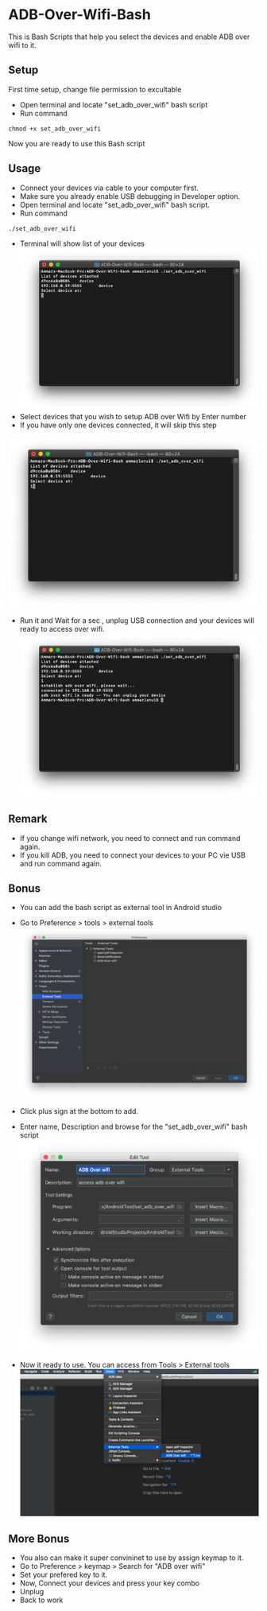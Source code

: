 # ADB-Over-Wifi-Bash
This is Bash Scripts that help you select the devices and enable ADB over wifi to it.

## Setup

First time setup, change file permission to excultable 

- Open terminal and locate "set_adb_over_wifi" bash script 
- Run command 
```
chmod +x set_adb_over_wifi 
```

Now you are ready to use this Bash script

## Usage
- Connect your devices via cable to your computer first.
- Make sure you already enable USB debugging in Developer option.
- Open terminal and locate "set_adb_over_wifi" bash script.
- Run command 
```
./set_adb_over_wifi 
```
- Terminal will show list of your devices
![alt text](https://raw.githubusercontent.com/ammarptn/ADB-Over-Wifi-Bash/master/src1.png)
- Select devices that you wish to setup ADB over Wifi by Enter number 
 - If you have only one devices connected, it will skip this step

![alt text](https://raw.githubusercontent.com/ammarptn/ADB-Over-Wifi-Bash/master/src2_2.png)
- Run it and Wait for a sec , unplug USB connection and your devices will ready to access over wifi.
![alt text](https://raw.githubusercontent.com/ammarptn/ADB-Over-Wifi-Bash/master/src3.png)

## Remark
- If you change wifi network, you need to connect and run command again.
- If you kill ADB, you need to connect your devices to your PC vie USB and run command again.

## Bonus
- You can add the bash script as external tool in Android studio
 - Go to Preference > tools > external tools
![alt text](https://raw.githubusercontent.com/ammarptn/ADB-Over-Wifi-Bash/master/src4.png)

 - Click plus sign at the bottom to add.
 - Enter name, Description and browse for the "set_adb_over_wifi" bash script
![alt text](https://raw.githubusercontent.com/ammarptn/ADB-Over-Wifi-Bash/master/src5.png)

 - Now it ready to use. You can access from Tools > External tools
![alt text](https://raw.githubusercontent.com/ammarptn/ADB-Over-Wifi-Bash/master/src6_6.png)
## More Bonus
- You also can make it super convininet to use by assign keymap to it.
- Go to Preference > keymap > Search for "ADB over wifi"
- Set your prefered key to it.
- Now, Connect your devices and press your key combo
- Unplug
- Back to work

